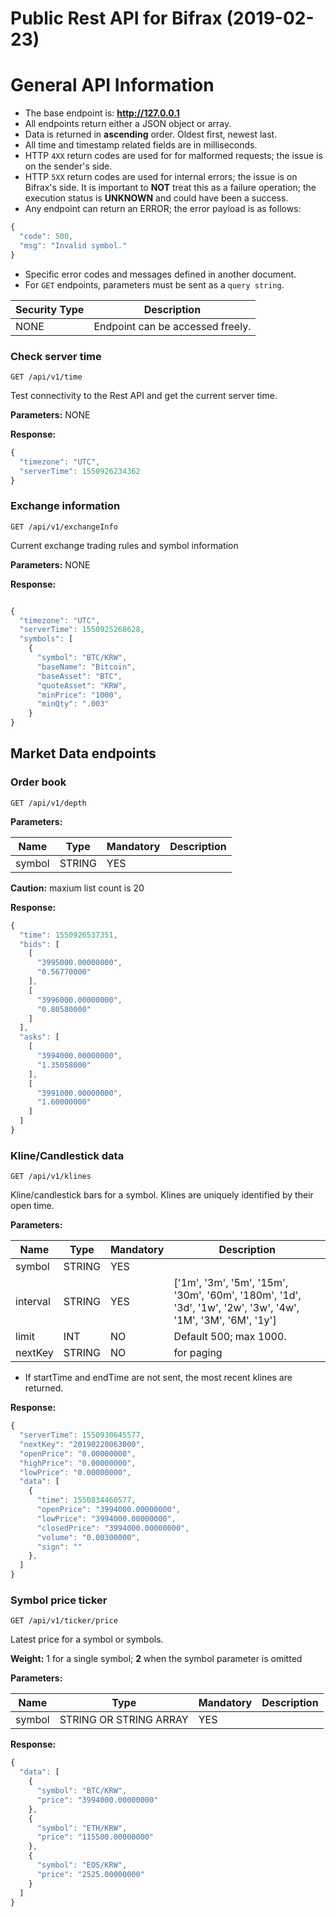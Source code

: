 # Public Rest API for Bifrax (2019-02-23)
# General API Information
* The base endpoint is: **http://127.0.0.1**
* All endpoints return either a JSON object or array.
* Data is returned in **ascending** order. Oldest first, newest last.
* All time and timestamp related fields are in milliseconds.
* HTTP `4XX` return codes are used for for malformed requests;
  the issue is on the sender's side.
* HTTP `5XX` return codes are used for internal errors; the issue is on Bifrax's side.
  It is important to **NOT** treat this as a failure operation; the execution status is
  **UNKNOWN** and could have been a success.
* Any endpoint can return an ERROR; the error payload is as follows:
```javascript
{
  "code": 500,
  "msg": "Invalid symbol."
}
```
* Specific error codes and messages defined in another document.
* For `GET` endpoints, parameters must be sent as a `query string`.

Security Type | Description
------------ | ------------
NONE | Endpoint can be accessed freely.


### Check server time
```
GET /api/v1/time
```
Test connectivity to the Rest API and get the current server time.

**Parameters:**
NONE

**Response:**
```javascript
{
  "timezone": "UTC",
  "serverTime": 1550926234362
}
```

### Exchange information
```
GET /api/v1/exchangeInfo
```
Current exchange trading rules and symbol information

**Parameters:**
NONE

**Response:**
```javascript

{
  "timezone": "UTC",
  "serverTime": 1550925268628,
  "symbols": [
    {
      "symbol": "BTC/KRW",
      "baseName": "Bitcoin",
      "baseAsset": "BTC",
      "quoteAsset": "KRW",
      "minPrice": "1000",
      "minQty": ".003"
    }
}
```

## Market Data endpoints
### Order book
```
GET /api/v1/depth
```

**Parameters:**

Name | Type | Mandatory | Description
------------ | ------------ | ------------ | ------------
symbol | STRING | YES |


**Caution:** maxium list count is 20 

**Response:**
```javascript
{
  "time": 1550926537351,
  "bids": [
    [
      "3995000.00000000",
      "0.56770000"
    ],
    [
      "3996000.00000000",
      "0.80580000"
    ]
  ],
  "asks": [
    [
      "3994000.00000000",
      "1.35058000"
    ],
    [
      "3991000.00000000",
      "1.60000000"
    ]
  ]
}
```


### Kline/Candlestick data
```
GET /api/v1/klines
```
Kline/candlestick bars for a symbol.
Klines are uniquely identified by their open time.

**Parameters:**

Name | Type | Mandatory | Description
------------ | ------------ | ------------ | ------------
symbol | STRING | YES |
interval | STRING | YES | ['1m', '3m', '5m', '15m', '30m', '60m', '180m', '1d', '3d', '1w', '2w', '3w', '4w', '1M', '3M', '6M', '1y']
limit | INT | NO | Default 500; max 1000.
nextKey | STRING | NO | for paging

* If startTime and endTime are not sent, the most recent klines are returned.

**Response:**
```javascript
{
  "serverTime": 1550930645577,
  "nextKey": "20190220063000",
  "openPrice": "0.00000000",
  "highPrice": "0.00000000",
  "lowPrice": "0.00000000",
  "data": [
    {
      "time": 1550834460577,
      "openPrice": "3994000.00000000",
      "lowPrice": "3994000.00000000",
      "closedPrice": "3994000.00000000",
      "volume": "0.00300000",
      "sign": ""
    },
  ]
}
```



### Symbol price ticker
```
GET /api/v1/ticker/price
```
Latest price for a symbol or symbols.

**Weight:**
1 for a single symbol; **2** when the symbol parameter is omitted

**Parameters:**

Name | Type | Mandatory | Description
------------ | ------------ | ------------ | ------------
symbol | STRING OR STRING ARRAY | YES |


**Response:**
```javascript
{
  "data": [
    {
      "symbol": "BTC/KRW",
      "price": "3994000.00000000"
    },
    {
      "symbol": "ETH/KRW",
      "price": "115500.00000000"
    },
    {
      "symbol": "EOS/KRW",
      "price": "2525.00000000"
    }
  ]
}
```

